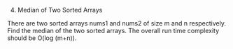 4. Median of Two Sorted Arrays

There are two sorted arrays nums1 and nums2 of size m and n respectively. Find the median of the two sorted arrays. The overall run time complexity should be O(log (m+n)).
